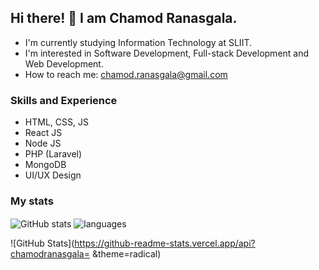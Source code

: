 ## Hi there! 👋 I am Chamod Ranasgala.
* I'm currently studying Information Technology at SLIIT. <br>
* I'm interested in Software Development, Full-stack Development and Web Development. <br>
* How to reach me: chamod.ranasgala@gmail.com

### Skills and Experience

- HTML, CSS, JS
- React JS
- Node JS
- PHP (Laravel)
- MongoDB
- UI/UX Design

### My stats

<img align="center" src="ttps://github-readme-stats.vercel.app/api?username=chamodranasgala&show_icons=true&include_all_commits=true&theme=dracula" alt="GitHub stats" />
<img align="center" src="https://github-readme-stats.vercel.app/api/top-langs/?username=chamodranasgala&&exclude_reo=chamodranasgala&layout=compact&theme=dracula" alt="languages"/>

![GitHub Stats](https://github-readme-stats.vercel.app/api?chamodranasgala= &theme=radical)
